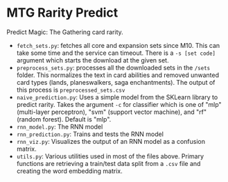 # MTG Rarity Predict

Predict Magic: The Gathering card rarity.

- `fetch_sets.py`: fetches all core and expansion sets since M10. This can take some time and the service can timeout. There is a `-s [set code]` argument which starts the download at the given set.
- `preprocess_sets.py`: processes all the downloaded sets in the `/sets` folder. This normalizes the text in card abilities and removed unwanted card types (lands, planeswalkers, saga enchantments). The output of this process is `preprocessed_sets.csv`
- `naive_prediction.py`: Uses a simple model from the SKLearn library to predict rarity. Takes the argument `-c` for classifier which is one of "mlp" (multi-layer perceptron), "svm" (support vector machine), and "rf" (random forest). Default is "mlp". 
- `rnn_model.py`: The RNN model
- `rnn_prediction.py`: Trains and tests the RNN model
- `rnn_viz.py`: Visualizes the output of an RNN model as a confusion matrix.
- `utils.py`: Various utilities used in most of the files above. Primary functions are retrieving a train/test data split from a `.csv` file and creating the word embedding matrix. 